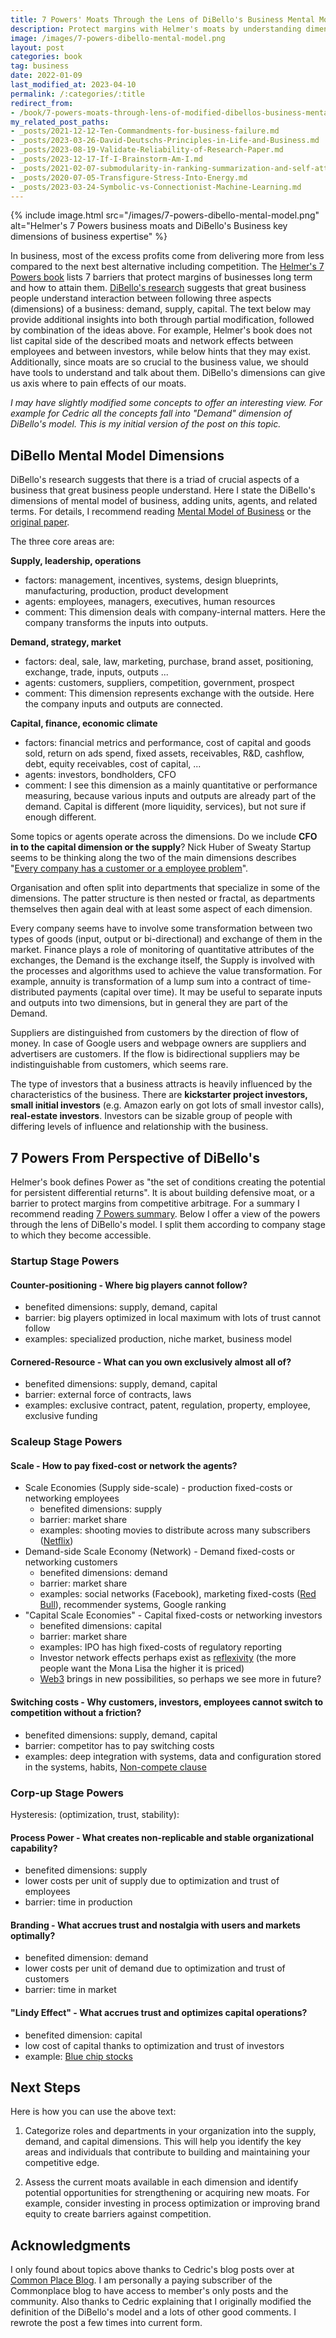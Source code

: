 ```yaml
---
title: 7 Powers' Moats Through the Lens of DiBello's Business Mental Model
description: Protect margins with Helmer's moats by understanding dimensions of demand, supply, and capital.
image: /images/7-powers-dibello-mental-model.png
layout: post
categories: book
tag: business
date: 2022-01-09
last_modified_at: 2023-04-10
permalink: /:categories/:title
redirect_from:
- /book/7-powers-moats-through-lens-of-modified-dibellos-business-mental-model
my_related_post_paths:
- _posts/2021-12-12-Ten-Commandments-for-business-failure.md
- _posts/2023-03-26-David-Deutschs-Principles-in-Life-and-Business.md
- _posts/2023-08-19-Validate-Reliability-of-Research-Paper.md
- _posts/2023-12-17-If-I-Brainstorm-Am-I.md
- _posts/2021-02-07-submodularity-in-ranking-summarization-and-self-attention.md
- _posts/2020-07-05-Transfigure-Stress-Into-Energy.md
- _posts/2023-03-24-Symbolic-vs-Connectionist-Machine-Learning.md
---
```



{% include image.html src="/images/7-powers-dibello-mental-model.png" alt="Helmer's 7 Powers business moats and DiBello's Business key dimensions of business expertise" %}

In business, most of the excess profits come from delivering more from less compared to the next best alternative including competition.
The [Helmer's 7 Powers book](https://www.goodreads.com/book/show/32816087-7-powers) lists 7 barriers that protect margins of businesses long term and how to attain them.
[DiBello's research](https://wtri.com/wp-content/uploads/2015/06/Informed-By-Knowledge-Chapter-12.pdf) suggests that great business people understand interaction between following three aspects (dimensions) of a business: demand, supply, capital.
The text below may provide additional insights into both through partial modification, followed by combination of the ideas above.
For example, Helmer's book does not list capital side of the described moats and network effects between employees and between investors, while below hints that they may exist.
Additionally, since moats are so crucial to the business value, we should have tools to understand and talk about them.
DiBello's dimensions can give us axis where to pain effects of our moats.


_I may have slightly modified some concepts to offer an interesting view._
_For example for Cedric all the concepts fall into "Demand" dimension of DiBello's model._
_This is my initial version of the post on this topic._


## DiBello Mental Model Dimensions
DiBello's research suggests that there is a triad of crucial aspects of a business that great business people understand.
Here I state the DiBello's dimensions of mental model of business, adding units, agents, and related terms.
For details, I recommend reading [Mental Model of Business](https://commoncog.com/blog/business-mental-model/) or the [original paper](https://wtri.com/wp-content/uploads/2015/06/Informed-By-Knowledge-Chapter-12.pdf).

The three core areas are:

**Supply, leadership, operations**
- factors: management, incentives, systems, design blueprints, manufacturing, production, product development
- agents: employees, managers, executives, human resources
- comment: This dimension deals with company-internal matters. Here the company transforms the inputs into outputs.

**Demand, strategy, market**
- factors: deal, sale, law, marketing, purchase, brand asset, positioning, exchange, trade, inputs, outputs ...
- agents: customers, suppliers, competition, government, prospect
- comment: This dimension represents exchange with the outside. Here the company inputs and outputs are connected.

**Capital, finance, economic climate**
- factors: financial metrics and performance, cost of capital and goods sold, return on ads spend, fixed assets, receivables, R&D, cashflow, debt, equity receivables, cost of capital,  ...
- agents: investors, bondholders, CFO
- comment: I see this dimension as a mainly quantitative or performance measuring, because various inputs and outputs are already part of the demand. Capital is different (more liquidity, services), but not sure if enough different.

Some topics or agents operate across the dimensions. Do we include **CFO in to the capital dimension or the supply**?
Nick Huber of Sweaty Startup seems to be thinking along the two of the main dimensions describes "[Every company has a customer or a employee problem](https://www.youtube.com/watch?v=OJmT9n0XbIU)".

Organisation and often split into departments that specialize in some of the dimensions.
The patter structure is then nested or fractal, as departments themselves then again deal with at least some aspect of each dimension.

Every company seems have to involve some transformation between two types of goods (input, output or bi-directional) and exchange of them in the market.
Finance plays a role of monitoring of quantitative attributes of the exchanges, the Demand is the exchange itself, the Supply is involved with the processes and algorithms used to achieve the value transformation. For example, annuity is transformation of a lump sum into a contract of time-distributed payments (capital over time). It may be useful to separate inputs and outputs into two dimensions, but in general they are part of the Demand.

Suppliers are distinguished from customers by the direction of flow of money. In case of Google users and webpage owners are suppliers and advertisers are customers. If the flow is bidirectional suppliers may be indistinguishable from customers, which seems rare.

The type of investors that a business attracts is heavily influenced by the characteristics of the business. There are **kickstarter project investors, small initial investors** (e.g. Amazon early on got lots of small investor calls), **real-estate investors**. Investors can be sizable group of people with differing levels of influence and relationship with the business.


## 7 Powers From Perspective of DiBello's 
Helmer's book defines Power as "the set of conditions creating the potential for persistent differential returns".
It is about building defensive moat, or a barrier to protect margins from competitive arbitrage.
For a summary I recommend reading [7 Powers summary](https://commoncog.com/blog/7-powers-summary/).
Below I offer a view of the powers through the lens of DiBello's model.
I split them according to company stage to which they become accessible.


### Startup Stage Powers
#### Counter-positioning - Where big players cannot follow?
- benefited dimensions: supply, demand, capital
- barrier: big players optimized in local maximum with lots of trust cannot follow
- examples: specialized production, niche market, business model

#### Cornered-Resource - What can you own exclusively almost all of?
- benefited dimensions: supply, demand, capital
- barrier: external force of contracts, laws
- examples: exclusive contract, patent, regulation, property, employee, exclusive funding

### Scaleup Stage Powers
#### Scale - How to pay fixed-cost or network the agents?
- Scale Economies (Supply side-scale) - production fixed-costs or networking employees
    - benefited dimensions: supply
    - barrier: market share
    - examples: shooting movies to distribute across many subscribers ([Netflix](https://en.wikipedia.org/wiki/Netflix))
- Demand-side Scale Economy (Network) - Demand fixed-costs or networking customers
    - benefited dimensions: demand
    - barrier: market share
    - examples: social networks (Facebook), marketing fixed-costs ([Red Bull](https://en.wikipedia.org/wiki/Red_Bull)), recommender systems, Google ranking
- "Capital Scale Economies" - Capital fixed-costs or networking investors
  - benefited dimensions: capital
  - barrier: market share
  - examples: IPO has high fixed-costs of regulatory reporting
  - Investor network effects perhaps exist as [reflexivity](https://en.wikipedia.org/wiki/Reflexivity_(social_theory)#In_economics) (the more people want the Mona Lisa the higher it is priced)
  - [Web3](https://en.wikipedia.org/wiki/Web3) brings in new possibilities, so perhaps we see more in future?

#### Switching costs - Why customers, investors, employees cannot switch to competition without a friction?
- benefited dimensions: supply, demand, capital
- barrier: competitor has to pay switching costs
- examples: deep integration with systems, data and configuration stored in the systems, habits, [Non-compete clause](https://en.wikipedia.org/wiki/Non-compete_clause)


### Corp-up Stage Powers
Hysteresis: (optimization, trust, stability):

#### Process Power - What creates non-replicable and stable organizational capability?
- benefited dimensions: supply
- lower costs per unit of supply due to optimization and trust of employees
- barrier: time in production

#### Branding - What accrues trust and nostalgia with users and markets optimally?
- benefited dimension: demand
- lower costs per unit of demand due to optimization and trust of customers
- barrier: time in market

#### "Lindy Effect" - What accrues trust and optimizes capital operations?
- benefited dimension: capital
- low cost of capital thanks to optimization and trust of investors
- example: [Blue chip stocks](https://en.wikipedia.org/wiki/Blue_chip_(stock_market))


## Next Steps

Here is how you can use the above text:

1. Categorize roles and departments in your organization into the supply, demand, and capital dimensions. This will help you identify the key areas and individuals that contribute to building and maintaining your competitive edge.

2. Assess the current moats available in each dimension and identify potential opportunities for strengthening or acquiring new moats. For example, consider investing in process optimization or improving brand equity to create barriers against competition.


## Acknowledgments
I only found about topics above thanks to Cedric's blog posts over at [Common Place Blog](https://commoncog.com/blog/).
I am personally a paying subscriber of the Commonplace blog to have access to member's only posts and the community.
Also thanks to Cedric explaining that I originally modified the definition of the DiBello's model and a lots of other good comments.
I rewrote the post a few times into current form.
